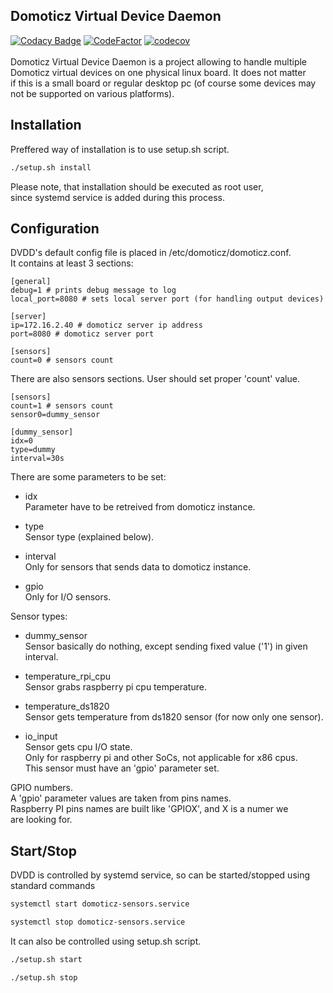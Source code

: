 Domoticz Virtual Device Daemon
------------------------------

[![Codacy Badge](https://api.codacy.com/project/badge/Grade/9944bcf3ac45463782a51dc3d0af4eef)](https://www.codacy.com/app/sebastian_16/dvdd?utm_source=github.com&amp;utm_medium=referral&amp;utm_content=sebastianbasierski/dvdd&amp;utm_campaign=Badge_Grade)
[![CodeFactor](https://www.codefactor.io/repository/github/sebastianbasierski/dvdd/badge/master)](https://www.codefactor.io/repository/github/sebastianbasierski/dvdd/overview/master)
[![codecov](https://codecov.io/gh/sebastianbasierski/dvdd/branch/master/graph/badge.svg)](https://codecov.io/gh/sebastianbasierski/dvdd)
<br>
<br>
Domoticz Virtual Device Daemon is a project allowing to handle multiple<br>
Domoticz virtual devices on one physical linux board. It does not matter<br>
if this is a small board or regular desktop pc (of course some devices may<br>
not be supported on various platforms).
<br>

Installation
------------
Preffered way of installation is to use setup.sh script.<br>
``` bash
./setup.sh install
```
Please note, that installation should be executed as root user, <br>
since systemd service is added during this process.<br>

Configuration
-------------
DVDD's default config file is placed in /etc/domoticz/domoticz.conf.<br>
It contains at least 3 sections:
```
[general]
debug=1 # prints debug message to log
local_port=8080 # sets local server port (for handling output devices)

[server]
ip=172.16.2.40 # domoticz server ip address
port=8080 # domoticz server port

[sensors]
count=0 # sensors count
```

There are also sensors sections. User should set proper 'count' value.
```
[sensors]
count=1 # sensors count
sensor0=dummy_sensor

[dummy_sensor]
idx=0
type=dummy
interval=30s
```

There are some parameters to be set:
*   idx<br>
Parameter have to be retreived from domoticz instance.<br>

*   type<br>
Sensor type (explained below).<br>

*   interval<br>
Only for sensors that sends data to domoticz instance.<br>

*   gpio<br>
Only for I/O sensors.<br>

Sensor types:
*   dummy_sensor<br>
Sensor basically do nothing, except sending fixed value ('1') in given<br>
interval.<br>

*   temperature_rpi_cpu<br>
Sensor grabs raspberry pi cpu temperature.<br>

*   temperature_ds1820<br>
Sensor gets temperature from ds1820 sensor (for now only one sensor).<br>

*   io_input<br>
Sensor gets cpu I/O state.<br>
Only for raspberry pi and other SoCs, not applicable for x86 cpus.<br>
This sensor must have an 'gpio' parameter set.<br>

GPIO numbers.<br>
A 'gpio' parameter values are taken from pins names.<br>
Raspberry PI pins names are built like 'GPIOX', and X is a numer we <br>
are looking for.

Start/Stop
----------
DVDD is controlled by systemd service, so can be started/stopped using <br>
standard commands<br>
``` bash
systemctl start domoticz-sensors.service
```
``` bash
systemctl stop domoticz-sensors.service
```
It can also be controlled using setup.sh script.<br>
``` bash
./setup.sh start
```
``` bash
./setup.sh stop
```
